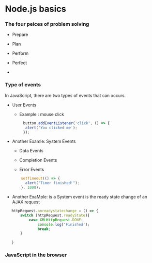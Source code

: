 # Node.js basics

### The four peices of problem solving

  - Prepare
  
  - Plan
  
  - Perform
  
  - Perfect
  
  -
  
### Type of events

In JavaScript, there are two types of events that can occurs. 

  - User Events
  
    - Example : mouse click
    ```js
         button.addEventListener('click', () => {
          alert('You clicked me');
         });
    ```
  
  - Another Examle: System Events
  
    - Data Events
    
    - Completion Events
    
    - Error Events
  
    ```js
        setTimeout(() => {
          alert("Timer finished!");
        }, 1000);
    ```
   - Another ExaMple: is a System event is the ready state change of an AJAX request
   
   ```js
      httpRequest.onreadystatechange = () => {
          switch (httpRequest.readyState){
              case XMLHttpRequest.DONE:
                  console.log('Finished');
                  break;
          }
      
      }
   ```
  
  ### JavaScript in the browser
